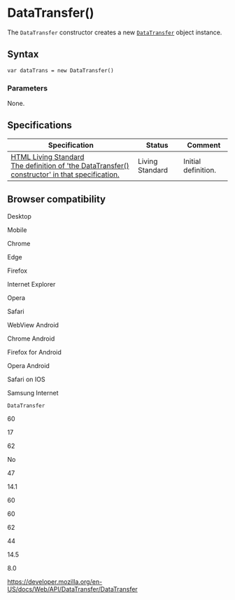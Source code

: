 # DataTransfer()

The `DataTransfer` constructor creates a new [`DataTransfer`](../datatransfer) object instance.

## Syntax

    var dataTrans = new DataTransfer()

### Parameters

None.

## Specifications

<table><thead><tr class="header"><th>Specification</th><th>Status</th><th>Comment</th></tr></thead><tbody><tr class="odd"><td><a href="https://html.spec.whatwg.org/multipage/#dom-datatransfer">HTML Living Standard<br />
<span class="small">The definition of 'the DataTransfer() constructor' in that specification.</span></a></td><td><span class="spec-living">Living Standard</span></td><td>Initial definition.</td></tr></tbody></table>

## Browser compatibility

Desktop

Mobile

Chrome

Edge

Firefox

Internet Explorer

Opera

Safari

WebView Android

Chrome Android

Firefox for Android

Opera Android

Safari on IOS

Samsung Internet

`DataTransfer`

60

17

62

No

47

14.1

60

60

62

44

14.5

8.0

<a href="https://developer.mozilla.org/en-US/docs/Web/API/DataTransfer/DataTransfer" class="_attribution-link">https://developer.mozilla.org/en-US/docs/Web/API/DataTransfer/DataTransfer</a>
